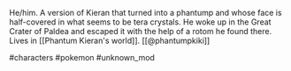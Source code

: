 He/him. A version of Kieran that turned into a phantump and whose face is half-covered in what seems to be tera crystals. He woke up in the Great Crater of Paldea and escaped it with the help of a rotom he found there. Lives in [[Phantum Kieran's world]]. [[@phantumpkiki]]

#characters #pokemon #unknown_mod